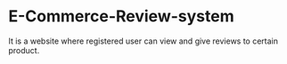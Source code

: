 # E-Commerce-Review-system
It is a website where registered user can view and give reviews to certain product.
